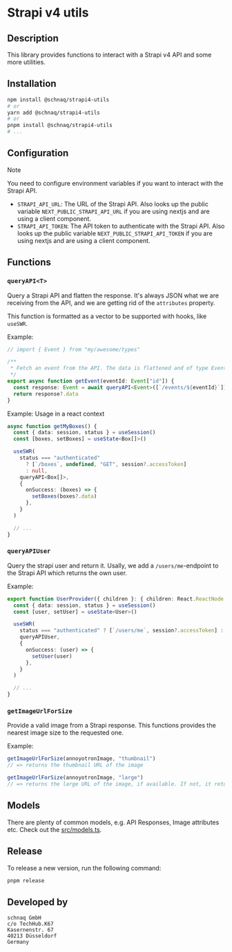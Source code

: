 # Strapi v4 utils

## Description

This library provides functions to interact with a Strapi v4 API and some more utilities.

## Installation

```bash
npm install @schnaq/strapi4-utils
# or
yarn add @schnaq/strapi4-utils
# or
pnpm install @schnaq/strapi4-utils
# ...
```

## Configuration

> [!NOTE]
> You need to configure environment variables if you want to interact with the Strapi API.

- `STRAPI_API_URL`: The URL of the Strapi API. Also looks up the public variable `NEXT_PUBLIC_STRAPI_API_URL` if you are using nextjs and are using a client component.
- `STRAPI_API_TOKEN`: The API token to authenticate with the Strapi API. Also looks up the public variable `NEXT_PUBLIC_STRAPI_API_TOKEN` if you are using nextjs and are using a client component.

## Functions

### `queryAPI<T>`

Query a Strapi API and flatten the response. It's always JSON what we are receiving from the API, and we are getting rid of the `attributes` property.

This function is formatted as a vector to be supported with hooks, like `useSWR`.

Example:

```ts
// import { Event } from "my/awesome/types"

/**
 * Fetch an event from the API. The data is flattened and of type Event.
 */
export async function getEvent(eventId: Event["id"]) {
  const response: Event = await queryAPI<Event>([`/events/${eventId}`])
  return response?.data
}
```

Example: Usage in a react context

```ts
async function getMyBoxes() {
  const { data: session, status } = useSession()
  const [boxes, setBoxes] = useState<Box[]>()

  useSWR(
    status === "authenticated"
      ? [`/boxes`, undefined, "GET", session?.accessToken]
      : null,
    queryAPI<Box[]>,
    {
      onSuccess: (boxes) => {
        setBoxes(boxes?.data)
      },
    }
  )

  // ...
}
```

### `queryAPIUser`

Query the strapi user and return it. Usally, we add a `/users/me`-endpoint to the Strapi API which returns the own user.

Example:

```ts
export function UserProvider({ children }: { children: React.ReactNode }) {
  const { data: session, status } = useSession()
  const [user, setUser] = useState<User>()

  useSWR(
    status === "authenticated" ? [`/users/me`, session?.accessToken] : null,
    queryAPIUser,
    {
      onSuccess: (user) => {
        setUser(user)
      },
    }
  )

  // ...
}
```

### `getImageUrlForSize`

Provide a valid image from a Strapi response. This functions provides the nearest image size to the requested one.

Example:

```ts
getImageUrlForSize(annoyotronImage, "thumbnail")
// => returns the thumbnail URL of the image

getImageUrlForSize(annoyotronImage, "large")
// => returns the large URL of the image, if available. If not, it returns the next best size, i.e. medium, and so on.
```

## Models

There are plenty of common models, e.g. API Responses, Image attributes etc.
Check out the [src/models.ts](src/models.ts).

## Release

To release a new version, run the following command:

```bash
pnpm release
```

## Developed by

```
schnaq GmbH
c/o TechHub.K67
Kasernenstr. 67
40213 Düsseldorf
Germany
```
